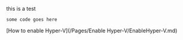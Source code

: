 this is a test

```
some code goes here
```

[How to enable Hyper-V](/Pages/Enable Hyper-V/EnableHyper-V.md)